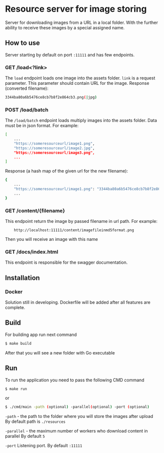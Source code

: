 # Resource server for image storing
Server for downloading images from a URL in a local folder. With the further ability to receive these images by a special assigned name.
## How to use
Server starting by default on port `:11111` and has few endpoints.
### GET /load<?link>
The `load` endpoint loads one image into the assets folder. `link` is a request parameter. This parameter should contain URL for the image.
Response (converted filename):
```sh
3344ba80a6b5476ce8cb7b8f2e864cb3.png(|jpg)
```
### POST /load/batch
The `/load/batch` endpoint loads multiply images into the assets folder. Data must be in json format.
For example:
```sh
[
    ...
    "https://someresourceurl/image1.png",
    "https://someresourceurl/image2.jpg",
    "https://someresourceurl/image3.png",
    ...
]
```
Response (a hash map of the given url for the new filename):
```sh
{
    ...
    "https://someresourceurl/image1.png": "3344ba80a6b5476ce8cb7b8f2e864cb3.png(|jpg)",
    ...
}
```
### GET /content/{filename}
This endpoint return the image by passed filename in url path.
For example:
```
    http://localhost:11111/content/imagefileinmd5format.png
```
Then you will receive an image with this name
### GET /docs/index.html
This endpoint is responsible for the swagger documentation. 
## Installation
### Docker
Solution still in developing. Dockerfile will be added after all features are complete.
## Build
For building app run next command
```sh
$ make build
```
After that you will see a new folder with Go executable
## Run
To run the application you need to pass the following CMD command
```sh
$ make run
```
or
```sh
$ ./cmd/main -path (optional) -parallel(optional) -port (optional)
```
`-path` - the path to the folder where you will store the images after upload
By default path is `./resources`

`-parallel` - the maximum number of workers who download content in parallel
By default `5`

`-port` Listening port. By default `:11111`


